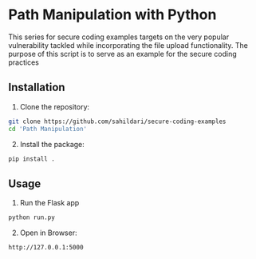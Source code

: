 # Path Manipulation with Python

This series for secure coding examples targets on the very popular vulnerability tackled while incorporating the file upload functionality. The purpose of this script is to serve as an example for the secure coding practices

## Installation

1. Clone the repository:
```sh
git clone https://github.com/sahildari/secure-coding-examples
cd 'Path Manipulation'
```
2. Install the package:   
```sh
pip install .
```
## Usage
1. Run the Flask app
```sh
python run.py
```
2. Open in Browser:
```
http://127.0.0.1:5000
```
